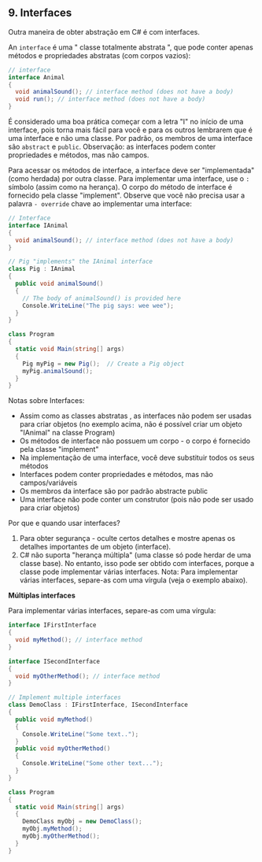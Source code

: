 ## **9. Interfaces**

Outra maneira de obter abstração em C# é com interfaces.

An ``interface`` é uma " classe totalmente abstrata ", que pode conter apenas métodos e propriedades abstratas (com corpos vazios):

```cs
// interface
interface Animal 
{
  void animalSound(); // interface method (does not have a body)
  void run(); // interface method (does not have a body)
}
```

É considerado uma boa prática começar com a letra "I" no início de uma interface, pois torna mais fácil para você e para os outros lembrarem que é uma interface e não uma classe.
Por padrão, os membros de uma interface são ``abstract`` e ``public``.
Observação: as interfaces podem conter propriedades e métodos, mas não campos.

Para acessar os métodos de interface, a interface deve ser "implementada" (como herdada) por outra classe. Para implementar uma interface, use o ``:`` símbolo (assim como na herança). O corpo do método de interface é fornecido pela classe "implement". Observe que você não precisa usar a palavra ``- override`` chave ao implementar uma interface:

```cs
// Interface
interface IAnimal 
{
  void animalSound(); // interface method (does not have a body)
}

// Pig "implements" the IAnimal interface
class Pig : IAnimal 
{
  public void animalSound() 
  {
    // The body of animalSound() is provided here
    Console.WriteLine("The pig says: wee wee");
  }
}

class Program 
{
  static void Main(string[] args) 
  {
    Pig myPig = new Pig();  // Create a Pig object
    myPig.animalSound();
  }
}
```

Notas sobre Interfaces:
- Assim como as classes abstratas , as interfaces não podem ser usadas para criar objetos (no exemplo acima, não é possível criar um objeto "IAnimal" na classe Program)
- Os métodos de interface não possuem um corpo - o corpo é fornecido pela classe "implement"
- Na implementação de uma interface, você deve substituir todos os seus métodos
- Interfaces podem conter propriedades e métodos, mas não campos/variáveis
- Os membros da interface são por padrão abstracte public
- Uma interface não pode conter um construtor (pois não pode ser usado para criar objetos)

Por que e quando usar interfaces?
1) Para obter segurança - oculte certos detalhes e mostre apenas os detalhes importantes de um objeto (interface).
2) C# não suporta "herança múltipla" (uma classe só pode herdar de uma classe base). No entanto, isso pode ser obtido com interfaces, porque a classe pode implementar várias interfaces. Nota: Para implementar várias interfaces, separe-as com uma vírgula (veja o exemplo abaixo).

**Múltiplas interfaces**

Para implementar várias interfaces, separe-as com uma vírgula:

```cs
interface IFirstInterface 
{
  void myMethod(); // interface method
}

interface ISecondInterface 
{
  void myOtherMethod(); // interface method
}

// Implement multiple interfaces
class DemoClass : IFirstInterface, ISecondInterface 
{
  public void myMethod() 
  {
    Console.WriteLine("Some text..");
  }
  public void myOtherMethod() 
  {
    Console.WriteLine("Some other text...");
  }
}

class Program 
{
  static void Main(string[] args)
  {
    DemoClass myObj = new DemoClass();
    myObj.myMethod();
    myObj.myOtherMethod();
  }
}
```

